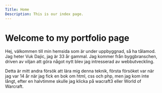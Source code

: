 ```yaml
---
Title: Home
Description: This is our index page.
---
```


Welcome to my portfolio page
==========================

Hej, välkommen till min hemsida som är under uppbyggnad, så ha tålamod. Jag heter Vuk Dajic, jag är 33 år gammal. Jag kommer från byggbranschen, driven av viljan att göra något nytt blev jag intresserad av webbutveckling.

Detta är mitt andra försök att lära mig denna teknik, första försöket var när jag var 14 år när jag fick en bok om html, css och php, men jag kom inte långt, efter en halvtimme skulle jag klicka på wacraft3 eller World of Warcraft.
